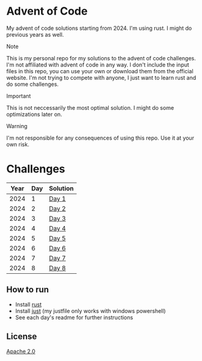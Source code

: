 # Advent of Code

My advent of code solutions starting from 2024. I'm using rust. I might do previous years as well.

> [!NOTE]
> This is my personal repo for my solutions to the advent of code challenges. I'm not affiliated with advent of code in any way.
> I don't include the input files in this repo, you can use your own or download them from the official website.
> I'm not trying to compete with anyone, I just want to learn rust and do some challenges.

> [!IMPORTANT]
> This is not neccessarily the most optimal solution. I might do some optimizations later on.

> [!WARNING]
> I'm not responsible for any consequences of using this repo. Use it at your own risk.

# Challenges

| Year | Day | Solution           |
| ---- | --- | ------------------ |
| 2024 | 1   | [Day 1](2024/day1) |
| 2024 | 2   | [Day 2](2024/day2) |
| 2024 | 3   | [Day 3](2024/day3) |
| 2024 | 4   | [Day 4](2024/day4) |
| 2024 | 5   | [Day 5](2024/day5) |
| 2024 | 6   | [Day 6](2024/day6) |
| 2024 | 7   | [Day 7](2024/day7) |
| 2024 | 8   | [Day 8](2024/day8) |

## How to run

- Install [rust](https://www.rust-lang.org/tools/install)
- Install [just](https://github.com/casey/just#installation) (my justfile only works with windows powershell)
- See each day's readme for further instructions

## License

[Apache 2.0](LICENSE)

